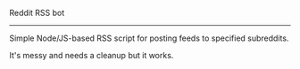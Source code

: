 Reddit RSS bot

--------------

Simple Node/JS-based RSS script for posting feeds to specified subreddits.

It's messy and needs a cleanup but it works.